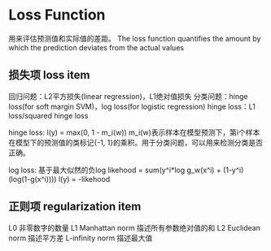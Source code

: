 # Loss Function
用来评估预测值和实际值的差距。
The loss function quantifies the amount by which the prediction deviates from the actual values

## 损失项 loss item
回归问题：L2平方损失(linear regression)，L1绝对值损失
分类问题：hinge loss(for soft margin SVM)，log loss(for logistic regression)
hinge loss：L1 loss/squared hinge loss

hinge loss:
l(y) = max(0, 1 - m_i(w))
m_i(w)表示样本在模型预测下，第i个样本在模型下的预测值的类标记{-1, 1}的乘积。用于分类问题，可以用来检测分类是否正确。

log loss:
基于最大似然的负log
likehood = sum(y^i*log g_w(x^i) + (1-y^i)(log(1-g(x^i))))
l(y) = -likehood

## 正则项 regularization item
L0 非零数字的数量
L1 Manhattan norm 描述所有参数绝对值的和
L2 Euclidean norm 描述平方差
L-infinity norm 描述最大值

